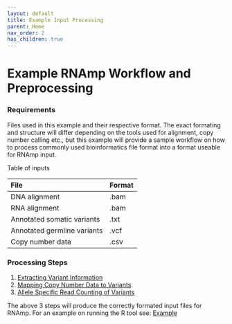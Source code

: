 ```yaml
---
layout: default
title: Example Input Processing
parent: Home
nav_order: 2
has_children: true
---
```

# Example RNAmp Workflow and Preprocessing

### Requirements

Files used in this example and their respective format. The exact formating and structure will differ depending on the tools used for alignment, copy number calling etc., but this example will provide a sample workflow on how to process commonly used bioinformatics file format into a format useable for RNAmp input.

Table of inputs

| File                          | Format        |
|:------------------------------|:--------------|
| DNA alignment                 | .bam          |
| RNA alignment                 | .bam          |
| Annotated somatic variants    | .txt          |
| Annotated germline variants   | .vcf          |
| Copy number data              | .csv          |

### Processing Steps

1. [Extracting Variant Information](extractvariant.md)
2. [Mapping Copy Number Data to Variants](mapcn.md)
3. [Allele Specific Read Counting of Variants](asecount.md)

The above 3 steps will produce the correctly formated input files for RNAmp. For an example on running the R tool see: [Example](../../usage.md)
